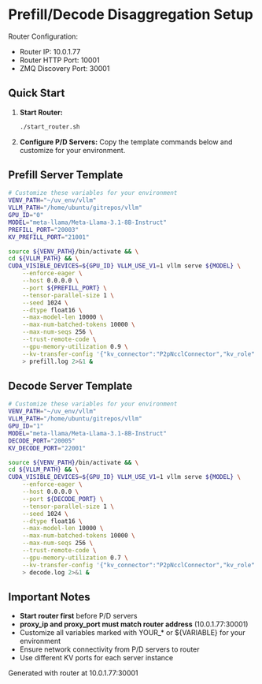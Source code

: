 # Prefill/Decode Disaggregation Setup

Router Configuration:
- Router IP: 10.0.1.77
- Router HTTP Port: 10001
- ZMQ Discovery Port: 30001

## Quick Start

1. **Start Router:**
   ```bash
   ./start_router.sh
   ```

2. **Configure P/D Servers:**
   Copy the template commands below and customize for your environment.

## Prefill Server Template

```bash
# Customize these variables for your environment
VENV_PATH="~/uv_env/vllm"
VLLM_PATH="/home/ubuntu/gitrepos/vllm"
GPU_ID="0"
MODEL="meta-llama/Meta-Llama-3.1-8B-Instruct"
PREFILL_PORT="20003"
KV_PREFILL_PORT="21001"

source ${VENV_PATH}/bin/activate && \
cd ${VLLM_PATH} && \
CUDA_VISIBLE_DEVICES=${GPU_ID} VLLM_USE_V1=1 vllm serve ${MODEL} \
    --enforce-eager \
    --host 0.0.0.0 \
    --port ${PREFILL_PORT} \
    --tensor-parallel-size 1 \
    --seed 1024 \
    --dtype float16 \
    --max-model-len 10000 \
    --max-num-batched-tokens 10000 \
    --max-num-seqs 256 \
    --trust-remote-code \
    --gpu-memory-utilization 0.9 \
    --kv-transfer-config '{"kv_connector":"P2pNcclConnector","kv_role":"kv_producer","kv_buffer_size":"1e1","kv_port":"'${KV_PREFILL_PORT}'","kv_connector_extra_config":{"proxy_ip":"10.0.1.77","proxy_port":"30001","http_port":"'${PREFILL_PORT}'","send_type":"PUT_ASYNC","nccl_num_channels":"16"}}' \
    > prefill.log 2>&1 &
```

## Decode Server Template

```bash
# Customize these variables for your environment
VENV_PATH="~/uv_env/vllm"
VLLM_PATH="/home/ubuntu/gitrepos/vllm"
GPU_ID="1"
MODEL="meta-llama/Meta-Llama-3.1-8B-Instruct"
DECODE_PORT="20005"
KV_DECODE_PORT="22001"

source ${VENV_PATH}/bin/activate && \
cd ${VLLM_PATH} && \
CUDA_VISIBLE_DEVICES=${GPU_ID} VLLM_USE_V1=1 vllm serve ${MODEL} \
    --enforce-eager \
    --host 0.0.0.0 \
    --port ${DECODE_PORT} \
    --tensor-parallel-size 1 \
    --seed 1024 \
    --dtype float16 \
    --max-model-len 10000 \
    --max-num-batched-tokens 10000 \
    --max-num-seqs 256 \
    --trust-remote-code \
    --gpu-memory-utilization 0.7 \
    --kv-transfer-config '{"kv_connector":"P2pNcclConnector","kv_role":"kv_consumer","kv_buffer_size":"8e9","kv_port":"'${KV_DECODE_PORT}'","kv_connector_extra_config":{"proxy_ip":"10.0.1.77","proxy_port":"30001","http_port":"'${DECODE_PORT}'","send_type":"PUT_ASYNC","nccl_num_channels":"16"}}' \
    > decode.log 2>&1 &
```

## Important Notes

- **Start router first** before P/D servers
- **proxy_ip and proxy_port must match router address** (10.0.1.77:30001)
- Customize all variables marked with YOUR_* or ${VARIABLE} for your environment
- Ensure network connectivity from P/D servers to router
- Use different KV ports for each server instance

Generated with router at 10.0.1.77:30001
